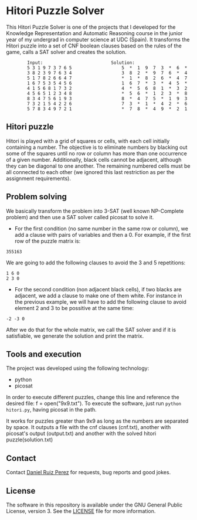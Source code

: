 Hitori Puzzle Solver
============

This Hitori Puzzle Solver is one of the projects that I developed for the Knowledge Representation and Automatic Reasoning course in the junior year of my undergrad in computer science at UDC (Spain). It transforms the Hitori puzzle into a set of CNF boolean clauses based on the rules of the game, calls a SAT solver and creates the solution.

			Input:							Solution:
			5 3 1 9 7 3 7 6 5					5  *  1  9  7  3  *  6  * 
			3 8 2 3 9 7 6 3 4					3  8  2  *  9  7  6  *  4 
			5 1 7 8 2 6 6 4 7					*  1  *  8  2  6  *  4  7 
			1 6 7 5 3 5 4 5 6					1  6  7  *  3  *  4  5  * 
			4 1 5 6 8 1 7 3 2					4  *  5  6  8  1  *  3  2 
			4 5 6 5 1 2 3 4 8					*  5  6  *  1  2  3  *  8 
			8 3 4 7 5 6 1 9 3					8  *  4  7  5  *  1  9  3 
			7 3 2 1 5 4 2 2 6					7  3  *  1  *  4  2  *  6 
			5 7 8 3 4 9 7 2 1					*  7  8  *  4  9  *  2  1 


## Hitori puzzle

Hitori is played with a grid of squares or cells, with each cell initially containing a number. The objective is to eliminate numbers by blacking out some of the squares until no row or column has more than one occurrence of a given number. Additionally, black cells cannot be adjacent, although they can be diagonal to one another. The remaining numbered cells must be all connected to each other (we ignored this last restriction as per the assignment requirements).


## Problem solving

We basically transform the problem into 3-SAT (well known NP-Complete problem) and then use a SAT solver called picosat to solve it.
- For the first condition (no same number in the same row or column), we add a clause with pairs of variables and then a 0. For example, if the first row of the puzzle matrix is:
```
355163 
```
We are going to add the following clauses to avoid the 3 and 5 repetitions:
```
1 6 0 
2 3 0 
```
- For the second condition (non adjacent black cells), if two blacks are adjacent, we add a clause to make one of them white. For instance in the previous example, we will have to add the following clause to avoid element 2 and 3 to be possitive at the same time:
```
-2 -3 0
```

After we do that for the whole matrix, we call the SAT solver and if it is satisfiable, we generate the solution and print the matrix.


## Tools and execution

The project was developed using the following technology:

- python
- picosat

In order to execute different puzzles, change this line and reference the desired file: f = open("9x9.txt").
To execute the software, just run
```python hitori.py```, having picosat in the path.

It works for puzzles greater than 9x9 as long as the numbers are separated by space.
It outputs a file with the cnf clauses (cnf.txt), another with picosat's output (output.txt) and another with the solved hitori puzzle(solution.txt)


## Contact

Contact [Daniel Ruiz Perez](mailto:druiz072@fiu.edu) for requests, bug reports and good jokes.


## License

The software in this repository is available under the GNU General Public License, version 3. See the [LICENSE](https://github.com/DaniRuizPerez/TheoryOfComputationImplementations/blob/master/LICENSE) file for more information.
